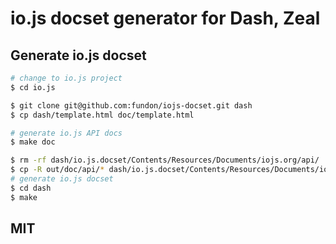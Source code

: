 # io.js docset generator for Dash, Zeal

## Generate io.js docset

```sh
# change to io.js project
$ cd io.js

$ git clone git@github.com:fundon/iojs-docset.git dash
$ cp dash/template.html doc/template.html

# generate io.js API docs
$ make doc

$ rm -rf dash/io.js.docset/Contents/Resources/Documents/iojs.org/api/
$ cp -R out/doc/api/* dash/io.js.docset/Contents/Resources/Documents/iojs.org/api/
# generate io.js docset
$ cd dash
$ make
```

## MIT
